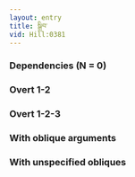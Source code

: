 ```yaml
---
layout: entry
title: སྒྲིབ་
vid: Hill:0381
---
```

### Dependencies (N = 0)


### Overt 1-2


### Overt 1-2-3


### With oblique arguments


### With unspecified obliques

